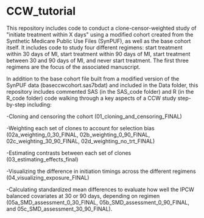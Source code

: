 # CCW_tutorial
This repository includes code to conduct a clone-censor-weighted study of "initiate treatment within X days" using a modified cohort created from the Synthetic Medicare Public Use Files (SynPUF), as well as the base cohort itself. It includes code to study four different regimens: start treatment within 30 days of MI, start treatment within 90 days of MI, start treatment between 30 and 90 days of MI, and never start treatment. The first three regimens are the focus of the associated manuscript.  
  
In addition to the base cohort file built from a modified version of the SynPUF data (baseccwcohort.sas7bdat) and included in the Data folder, this repository includes commented SAS (in the SAS_code folder) and R (in the R_code folder) code walking through a key aspects of a CCW study step-by-step including:  
  
-Cloning and censoring the cohort (01_cloning_and_censoring_FINAL)  
  
-Weighting each set of clones to account for selection bias (02a_weighting_0_30_FINAL, 02b_weighting_0_90_FINAL, 02c_weighting_30_90_FINAL, 02d_weighting_no_trt_FINAL)  
  
-Estimating contrasts between each set of clones (03_estimating_effects_final)  
  
-Visualizing the difference in initiation timings across the different regimens (04_visualizing_exposure_FINAL)  
  
-Calculating standardized mean differences to evaluate how well the IPCW balanced covariates at 30 or 90 days, depending on regimen (05a_SMD_assessment_0_30_FINAL, 05b_SMD_assessment_0_90_FINAL, and 05c_SMD_assessment_30_90_FINAL).  
